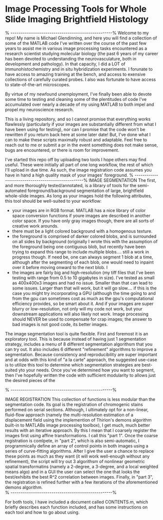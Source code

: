 # Image Processing Tools for Whole Slide Imaging Brightfield Histology
% ----------------------------------------------------%
Welcome to my repo! My name is Michael Glendinning, and here you will find a collection of some of the MATLAB code I've written over the course of the past few years to assist me in various image processing tasks encountered as a research scientist studying molecular biology (the past 6 years of my career has been devoted to understanding the neurovasculature, both in development and pathology). In that capacity, I did a LOT of immunohistochemistry and in situ hybridization experiments. I forunate to have access to amazing training at the bench, and access to exensive collections of carefully curated probes. I also was fortunate to have access to state-of-the-art microscopes. 



By virtue of my newfound unemployment, I've finally been able to devote some time to testing and cleaning some of the plentitudes of code I've accumulated over nearly a decade of my using MATLAB to both impel and propel my neuroscience research. 

This is a living repository, and so I cannot promise that everything works flawlessly (particularly if your images are substantially different from what I have been using for testing), nor can I promise that the code won't be rewritten if you return back here at some later date! But, I've done what I can to make these scripts maximally robust and adaptable. Feel free to reach out to me or submit a pr in the event something does not make sense, bugs are encountered, or there is room for improvement.  

I've started this repo off by uploading two tools I hope others may find useful. These were initially all part of one long workflow, the rest of which I'll upload in due time. As such, the image registration code assumes you have in hand a high quality mask of your images' foreground. 
% ----------------------------------------------------%
IMAGE SEGMENTATION
The first, and more thoroughly tested/annotated, is a library of tools for the semi-automated foreground/background segmentation of large, brightfield whole-slide images. As long as your images hold the following attributes, this tool should be well-suited to your workflow:
  - your images are in RGB format. MATLAB has a nice library of color space conversion functions if youre images are described in another color space. If you have only gray images though, there are all sorts of creative work arounds. 
  - there must be a light colored background with a homogenous texture.
  - the foreground is comprised of darker colored blobs, and is surrounded on all sides by background (originally I wrote this with the assumption of the foreground being one contiguous blob, but recently have been trying to expand this range to include multiple blobs.... still a work in progress though. If need be, one can always segment 1 blob at a time, although after the segmenting of each blob, one would need to inpaint over it before moving onward to the next blob. I
  - the images are fairly big and high-resolution (my tiff files that I've been testing with range from 0.5 to 10 gigabytes in size). I've tested as small as 400x400x3 images and had no issue. Smaller than that can lead to some issues. Larger than that will work, but it will go slow.... if this is the case you might try incorporating a GPU (although the time going to and from the gpu can sometimes cost as much as the gpu's computational efficiency provides, so be smart about it. And if your images are super blurry or low-resolution, not only will my code not work, but your downstream applications will also  likely not work. Image processing should NEVER be used to compensate for crap images; the answer to bad images is not good code, its better images. 
 
 The image segmentation tool is quite flexible. First and foremost it is an exploratory tool. This is because instead of having just 1 segmentation strategy, includes a menu of 8 different segmentation algorithsm that you can try out. It also includes 6 different "refinement" algorithms to improve a segmentation. Because consistency and reproducibility are super important and at odds with this kind of "a la carte" approach, the suggested use-case is to utilize this tool to determine which segmentation strategies are best-suited yto your needs. Once you've determined how you want to segment, then I've hopefully written the code with sufficient modularity to allows just the desired pieces of the 
 
 % ----------------------------------------------------%
 
 IMAGE REGISTRATION
 This collection of functions is less modular than the segmentation code. Its goal is the registration of chromogenic stains performed on serial sections. 
 Although, I ultimately opt for a non-linear, fluid-flow approach (namely the multi-resolution estimation of a displacement field using the implemention of Thirion's demons algorithm built-in to MATLABs image processing toolbox), I get much, much better results with an iterative approach. By this I mean that I coarsely register the images first using affine transformations. I call this "part 1". Once the coarse registration is comlpete, in "part 2", which is also semi-automatic, I programmically define an array of control points in both images using a series of curve-fitting algorithms. After I give the user a chance to replace these points as much as they want (it will work well-enough without any refinement), the script will try out 3 algorithsm of nonlinear geometric spatial transformatins (namely a 2-degree, a 3-degree, and a local weighted means algo) and in a GUI the user can select the one that looks the best/exhibits the best R^2 correlation between images. Finally, in "part 3", the registration is refined further with a few iterations of the aforementioned demons algorithm.  
% ----------------------------------------------------%
 
 
 
 
 
 For both tools, I have included a document called CONTENTS.m, which briefly describes each function included, and has some instructions on each tool and how to go about using. 
  
